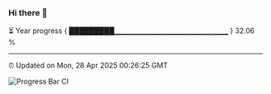 ### Hi there 👋

⏳ Year progress { █████████▁▁▁▁▁▁▁▁▁▁▁▁▁▁▁▁▁▁▁▁▁ } 32.06 %

---

⏰ Updated on Mon, 28 Apr 2025 00:26:25 GMT

![Progress Bar CI](https://github.com/liununu/liununu/workflows/Progress%20Bar%20CI/badge.svg)
